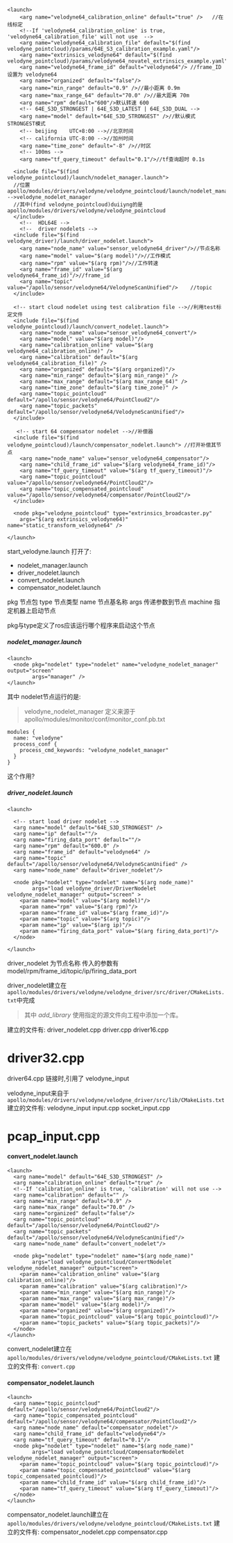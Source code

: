 ```

<launch>
    <arg name="velodyne64_calibration_online" default="true" />   //在线标定
    <!--If 'velodyne64_calibration_online' is true, 'velodyne64_calibration_file' will not use  -->
    <arg name="velodyne64_calibration_file" default="$(find velodyne_pointcloud)/params/64E_S3_calibration_example.yaml"/>
    <arg name="extrinsics_velodyne64" default="$(find velodyne_pointcloud)/params/velodyne64_novatel_extrinsics_example.yaml"/>
    <arg name="velodyne64_frame_id" default="velodyne64"/> //frame_ID设置为 velodyne64
    <arg name="organized" default="false"/>
    <arg name="min_range" default="0.9" />//最小距离 0.9m
    <arg name="max_range_64" default="70.0" />//最大距离 70m
    <arg name="rpm" default="600"/>默认转速 600
    <!-- 64E_S3D_STRONGEST | 64E_S3D_LATEST | 64E_S3D_DUAL -->
    <arg name="model" default="64E_S3D_STRONGEST" />//默认模式 STRONGEST模式
    <!-- beijing    UTC+8:00 -->//北京时间
    <!-- california UTC-8:00 -->//加州时间
    <arg name="time_zone" default="-8" />//时区
    <!-- 100ms -->
    <arg name="tf_query_timeout" default="0.1"/>//tf查询超时 0.1s

  <include file="$(find velodyne_pointcloud)/launch/nodelet_manager.launch">
  //位置  apollo/modules/drivers/velodyne/velodyne_pointcloud/launch/nodelet_manager.launch  -->velodyne_nodelet_manager  
  //其中(find velodyne_pointcloud)duiiyng的是apollo/modules/drivers/velodyne/velodyne_pointcloud
  </include>
    <!--  HDL64E -->
    <!--  driver nodelets -->
  <include file="$(find velodyne_driver)/launch/driver_nodelet.launch">
    <arg name="node_name" value="sensor_velodyne64_driver"/>//节点名称
    <arg name="model" value="$(arg model)"/>//工作模式
    <arg name="rpm" value="$(arg rpm)"/>//工作转速
    <arg name="frame_id" value="$(arg velodyne64_frame_id)"/>//frame_id
    <arg name="topic" value="/apollo/sensor/velodyne64/VelodyneScanUnified"/>    //topic
  </include>
  
  <!-- start cloud nodelet using test calibration file -->//利用test标定文件
  <include file="$(find velodyne_pointcloud)/launch/convert_nodelet.launch">
    <arg name="node_name" value="sensor_velodyne64_convert"/>
    <arg name="model" value="$(arg model)"/>
    <arg name="calibration_online" value="$(arg velodyne64_calibration_online)" />
    <arg name="calibration" default="$(arg velodyne64_calibration_file)" />
    <arg name="organized" default="$(arg organized)"/>
    <arg name="min_range" default="$(arg min_range)" />
    <arg name="max_range" default="$(arg max_range_64)" />
    <arg name="time_zone" default="$(arg time_zone)" />
    <arg name="topic_pointcloud" default="/apollo/sensor/velodyne64/PointCloud2"/>
    <arg name="topic_packets" default="/apollo/sensor/velodyne64/VelodyneScanUnified"/>
  </include>
  
   <!-- start 64 compensator nodelet -->//补偿器
  <include file="$(find velodyne_pointcloud)/launch/compensator_nodelet.launch"> //打开补偿其节点
    <arg name="node_name" value="sensor_velodyne64_compensator"/>
    <arg name="child_frame_id" value="$(arg velodyne64_frame_id)"/>
    <arg name="tf_query_timeout" value="$(arg tf_query_timeout)"/>
    <arg name="topic_pointcloud" value="/apollo/sensor/velodyne64/PointCloud2"/>
    <arg name="topic_compensated_pointcloud" value="/apollo/sensor/velodyne64/compensator/PointCloud2"/>
  </include>

  <node pkg="velodyne_pointcloud" type="extrinsics_broadcaster.py"
    args="$(arg extrinsics_velodyne64)" name="static_transform_velodyne64" />

</launch>
```


start_velodyne.launch 打开了:
* nodelet_manager.launch
* driver_nodelet.launch
* convert_nodelet.launch
* compensator_nodelet.launch

pkg 节点包  type 节点类型  name 节点基名称  args 传递参数到节点  machine 指定机器上启动节点

pkg与type定义了ros应该运行哪个程序来启动这个节点


##### nodelet_manager.launch
```
<launch>
  <node pkg="nodelet" type="nodelet" name="velodyne_nodelet_manager" output="screen"
        args="manager" />
</launch>
```
其中 nodelet节点运行的是:

> velodyne_nodelet_manager 定义来源于 apollo/modules/monitor/conf/monitor_conf.pb.txt

```
modules {
  name: "velodyne"
  process_conf {
    process_cmd_keywords: "velodyne_nodelet_manager"
  }
}
```
这个作用?


##### driver_nodelet.launch
```
<launch>

  <!-- start load driver nodelet -->
  <arg name="model" default="64E_S3D_STRONGEST" />
  <arg name="ip" default=""/>
  <arg name="firing_data_port" default=""/>
  <arg name="rpm" default="600.0" />
  <arg name="frame_id" default="velodyne64" />
  <arg name="topic" default="/apollo/sensor/velodyne64/VelodyneScanUnified" />
  <arg name="node_name" default="driver_nodelet"/>

  <node pkg="nodelet" type="nodelet" name="$(arg node_name)"
        args="load velodyne_driver/DriverNodelet velodyne_nodelet_manager" output="screen" >
    <param name="model" value="$(arg model)"/>
    <param name="rpm" value="$(arg rpm)"/>
    <param name="frame_id" value="$(arg frame_id)"/>
    <param name="topic" value="$(arg topic)"/>    
    <param name="ip" value="$(arg ip)"/>
    <param name="firing_data_port" value="$(arg firing_data_port)"/>
  </node>    

</launch>

```
driver_nodelet 为节点名称 传入的参数有 model/rpm/frame_id/topic/ip/firing_data_port

driver_nodelet建立在  `apollo/modules/drivers/velodyne/velodyne_driver/src/driver/CMakeLists.txt`中完成

>其中 *add_library* 使用指定的源文件向工程中添加一个库。

建立的文件有:
  driver_nodelet.cpp
  driver.cpp 
  driver16.cpp
  # driver32.cpp
  driver64.cpp
链接时,引用了 velodyne_input

velodyne_input来自于`apollo/modules/drivers/velodyne/velodyne_driver/src/lib/CMakeLists.txt`
建立的文件有:
  velodyne_input 
  input.cpp
  socket_input.cpp
  # pcap_input.cpp



#### convert_nodelet.launch

```
<launch>
  <arg name="model" default="64E_S3D_STRONGEST" />
  <arg name="calibration_online" default="true" />
  <!--If 'calibration_online' is true, 'calibration' will not use -->
  <arg name="calibration" default="" />
  <arg name="min_range" default="0.9" />
  <arg name="max_range" default="70.0" />
  <arg name="organized" default="false"/>
  <arg name="topic_pointcloud" default="/apollo/sensor/velodyne64/PointCloud2"/>
  <arg name="topic_packets" default="/apollo/sensor/velodyne64/VelodyneScanUnified"/>
  <arg name="node_name" default="convert_nodelet"/>

  <node pkg="nodelet" type="nodelet" name="$(arg node_name)"
        args="load velodyne_pointcloud/ConvertNodelet velodyne_nodelet_manager" output="screen">
    <param name="calibration_online" value="$(arg calibration_online)"/>
    <param name="calibration" value="$(arg calibration)"/>
    <param name="min_range" value="$(arg min_range)"/>
    <param name="max_range" value="$(arg max_range)"/>
    <param name="model" value="$(arg model)"/>
    <param name="organized" value="$(arg organized)"/>
    <param name="topic_pointcloud" value="$(arg topic_pointcloud)"/>
    <param name="topic_packets" value="$(arg topic_packets)"/>
  </node>
</launch>

```

convert_nodelet建立在 `apollo/modules/drivers/velodyne/velodyne_pointcloud/CMakeLists.txt`
建立的文件有:
`convert.cpp`

#### compensator_nodelet.launch

```
<launch>
  <arg name="topic_pointcloud" default="/apollo/sensor/velodyne64/PointCloud2"/>
  <arg name="topic_compensated_pointcloud" default="/apollo/sensor/velodyne64/compensator/PointCloud2"/>
  <arg name="node_name" default="compensator_nodelet"/>
  <arg name="child_frame_id" default="velodyne64"/>
  <arg name="tf_query_timeout" default="0.1"/>
  <node pkg="nodelet" type="nodelet" name="$(arg node_name)"
        args="load velodyne_pointcloud/CompensatorNodelet velodyne_nodelet_manager" output="screen">
    <param name="topic_pointcloud" value="$(arg topic_pointcloud)"/>
    <param name="topic_compensated_pointcloud" value="$(arg topic_compensated_pointcloud)"/>
    <param name="child_frame_id" value="$(arg child_frame_id)"/>
    <param name="tf_query_timeout" value="$(arg tf_query_timeout)"/>
  </node>
</launch>

```

compensator_nodelet.launch建立在`apollo/modules/drivers/velodyne/velodyne_pointcloud/CMakeLists.txt`
建立的文件有:
    compensator_nodelet.cpp
    compensator.cpp
    

